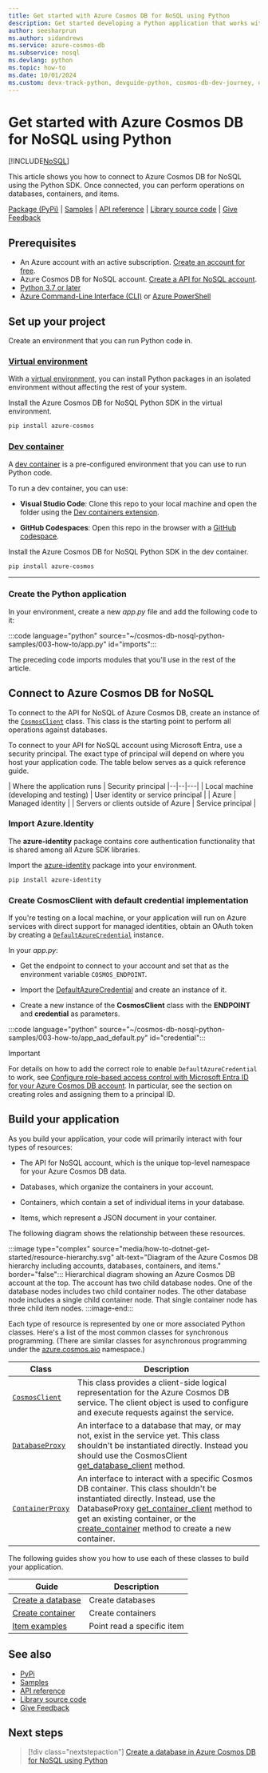 ```yaml
---
title: Get started with Azure Cosmos DB for NoSQL using Python
description: Get started developing a Python application that works with Azure Cosmos DB for NoSQL. This article helps you learn how to set up a project and configure access to an Azure Cosmos DB for NoSQL endpoint.
author: seesharprun
ms.author: sidandrews
ms.service: azure-cosmos-db
ms.subservice: nosql
ms.devlang: python
ms.topic: how-to
ms.date: 10/01/2024
ms.custom: devx-track-python, devguide-python, cosmos-db-dev-journey, devx-track-azurepowershell, devx-track-azurecli
---
```


# Get started with Azure Cosmos DB for NoSQL using Python

[!INCLUDE[NoSQL](../includes/appliesto-nosql.md)]

This article shows you how to connect to Azure Cosmos DB for NoSQL using the Python SDK. Once connected, you can perform operations on databases, containers, and items.

[Package (PyPi)](https://pypi.org/project/azure-cosmos/) | [Samples](samples-python.md) | [API reference](/python/api/azure-cosmos/azure.cosmos) | [Library source code](https://github.com/Azure/azure-sdk-for-python/tree/main/sdk/cosmos/azure-cosmos) | [Give Feedback](https://github.com/Azure/azure-sdk-for-python/issues)

## Prerequisites

- An Azure account with an active subscription. [Create an account for free](https://azure.microsoft.com/free).
- Azure Cosmos DB for NoSQL account. [Create a API for NoSQL account](how-to-create-account.md).
- [Python 3.7 or later](https://www.python.org/downloads/)
- [Azure Command-Line Interface (CLI)](/cli/azure/) or [Azure PowerShell](/powershell/azure/)

## Set up your project

Create an environment that you can run Python code in.

### [Virtual environment](#tab/env-virtual)

With a [virtual environment](/azure/developer/python/configure-local-development-environment#configure-python-virtual-environment), you can install Python packages in an isolated environment without affecting the rest of your system.

Install the Azure Cosmos DB for NoSQL Python SDK in the virtual environment.

```bash
pip install azure-cosmos
```

### [Dev container](#tab/env-container)

A [dev container](https://containers.dev/) is a pre-configured environment that you can use to run Python code.

To run a dev container, you can use:

- **Visual Studio Code**: Clone this repo to your local machine and open the folder using the [Dev containers extension](https://marketplace.visualstudio.com/items?itemName=ms-vscode-remote.remote-containers).

- **GitHub Codespaces**: Open this repo in the browser with a [GitHub codespace](https://docs.github.com/en/codespaces/overview).

Install the Azure Cosmos DB for NoSQL Python SDK in the dev container.

```bash
pip install azure-cosmos
```

---

### Create the Python application

In your environment, create a new *app.py* file and add the following code to it:

:::code language="python" source="~/cosmos-db-nosql-python-samples/003-how-to/app.py" id="imports":::

The preceding code imports modules that you'll use in the rest of the article.

## Connect to Azure Cosmos DB for NoSQL

To connect to the API for NoSQL of Azure Cosmos DB, create an instance of the [`CosmosClient`](/python/api/azure-cosmos/azure.cosmos.cosmosclient) class. This class is the starting point to perform all operations against databases.

To connect to your API for NoSQL account using Microsoft Entra, use a security principal. The exact type of principal will depend on where you host your application code. The table below serves as a quick reference guide.

| Where the application runs | Security principal
|--|--|---|
| Local machine (developing and testing) | User identity or service principal |
| Azure | Managed identity |
| Servers or clients outside of Azure | Service principal |

### Import Azure.Identity

The **azure-identity** package contains core authentication functionality that is shared among all Azure SDK libraries.

Import the [azure-identity](https://pypi.org/project/azure-identity/) package into your environment.

```bash
pip install azure-identity
```

### Create CosmosClient with default credential implementation

If you're testing on a local machine, or your application will run on Azure services with direct support for managed identities, obtain an OAuth token by creating a [``DefaultAzureCredential``](/python/api/azure-identity/azure.identity.defaultazurecredential) instance.

In your *app.py*:

- Get the endpoint to connect to your account and set that as the environment variable `COSMOS_ENDPOINT`.

- Import the [DefaultAzureCredential](/python/api/azure-identity/azure.identity.defaultazurecredential) and create an instance of it.

- Create a new instance of the **CosmosClient** class with the **ENDPOINT** and **credential** as parameters.

:::code language="python" source="~/cosmos-db-nosql-python-samples/003-how-to/app_aad_default.py" id="credential":::

> [!IMPORTANT]
> For details on how to add the correct role to enable `DefaultAzureCredential` to work, see [Configure role-based access control with Microsoft Entra ID for your Azure Cosmos DB account](security/how-to-grant-data-plane-role-based-access.md). In particular, see the section on creating roles and assigning them to a principal ID.

## Build your application

As you build your application, your code will primarily interact with four types of resources:

- The API for NoSQL account, which is the unique top-level namespace for your Azure Cosmos DB data.

- Databases, which organize the containers in your account.

- Containers, which contain a set of individual items in your database.

- Items, which represent a JSON document in your container.

The following diagram shows the relationship between these resources.

:::image type="complex" source="media/how-to-dotnet-get-started/resource-hierarchy.svg" alt-text="Diagram of the Azure Cosmos DB hierarchy including accounts, databases, containers, and items." border="false":::
    Hierarchical diagram showing an Azure Cosmos DB account at the top. The account has two child database nodes. One of the database nodes includes two child container nodes. The other database node includes a single child container node. That single container node has three child item nodes.
:::image-end:::

Each type of resource is represented by one or more associated Python classes. Here's a list of the most common classes for synchronous programming. (There are similar classes for asynchronous programming under the [azure.cosmos.aio](/python/api/azure-cosmos/azure.cosmos.aio) namespace.)

| Class | Description |
|---|---|
| [``CosmosClient``](/python/api/azure-cosmos/azure.cosmos.cosmosclient) | This class provides a client-side logical representation for the Azure Cosmos DB service. The client object is used to configure and execute requests against the service. |
| [``DatabaseProxy``](/python/api/azure-cosmos/azure.cosmos.databaseproxy) | An interface to a database that may, or may not, exist in the service yet. This class shouldn't be instantiated directly. Instead you should use the CosmosClient [get_database_client](/python/api/azure-cosmos/azure.cosmos.cosmosclient#azure-cosmos-cosmosclient-get-database-client) method. |
| [``ContainerProxy``](/python/api/azure-cosmos/azure.cosmos.containerproxy) | An interface to interact with a specific Cosmos DB container. This class shouldn't be instantiated directly. Instead, use the DatabaseProxy [get_container_client](/python/api/azure-cosmos/azure.cosmos.database.databaseproxy#azure-cosmos-database-databaseproxy-get-container-client) method to get an existing container, or the [create_container](/python/api/azure-cosmos/azure.cosmos.database.databaseproxy#azure-cosmos-database-databaseproxy-create-container) method to create a new container. |

The following guides show you how to use each of these classes to build your application.

| Guide | Description |
|--|---|
| [Create a database](how-to-python-create-database.md) | Create databases |
| [Create container](how-to-python-create-container.md) | Create containers |
| [Item examples](./samples-python.md#item-examples) | Point read a specific item |

## See also

- [PyPi](https://pypi.org/project/azure-cosmos/)
- [Samples](samples-python.md)
- [API reference](/python/api/azure-cosmos/azure.cosmos)
- [Library source code](https://github.com/Azure/azure-sdk-for-python/tree/main/sdk/cosmos/azure-cosmos)
- [Give Feedback](https://github.com/Azure/azure-sdk-for-python/issues)

## Next steps

> [!div class="nextstepaction"]
> [Create a database in Azure Cosmos DB for NoSQL using Python](how-to-python-create-database.md)
